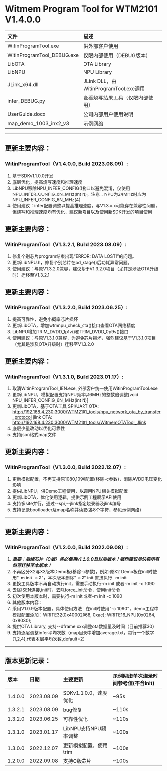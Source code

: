 # Witmem Program Tool for WTM2101 V1.4.0.0

文件 | 描述
:--|:--
WitinProgramTool.exe|               供外部客户使用
WitinProgramTool_DEBUG.exe|         仅限内部使用（DEBUG版本）
LibOTA|                             OTA Library
LibNPU|                             NPU Library
JLink_x64.dll  |                    JLink DLL，由WitinProgramTool.exe调用
infer_DEBUG.py |                    查看烧写结果工具（仅限内部使用）
UserGuide.docx |                    公司内部用户使用说明
map_demo_1003_inx2_v3 |             示例网络

---
## 更新主要内容：
### WitinProgramTool（V1.4.0.0, Build 2023.08.09）:
1. 基于SDKv1.1.0.0开发
2. 底层优化，提高烧写速度和推理速度
3. LibNPU移除NPU_INFER_CONFIG()接口以避免混淆，仅使用NPU_INFER_CONFIG_6N_MHz(int N)。注意：NPU为24MHz时应为NPU_INFER_CONFIG_6N_MHz(4)
4. 使用建议：infer配置调整以提高推理速度，与V1.3.x.x可能存在兼容性问题，但烧写和推理速度均有优化，建议新项目以及使用新SDK开发的项目使用

## 更新主要内容：
### WitinProgramTool（V1.3.2.1, Build 2023.08.09）:
1. 修复个别芯片program结束出现“ERROR: DATA LOST!”的问题。
2. 更新LibNPU.h，修复个别芯片在pd_stage()后功耗异常问题。
3. 使用建议：与原V1.3.2.0兼容，建议基于V1.3.2.0项目（尤其是涉及OTA升级时）迁移至V1.3.2.1

## 更新主要内容：
### WitinProgramTool（V1.3.2.0, Build 2023.06.25）:
1. 提高可靠性，避免小概率芯片损坏
2. 更新LibOTA，增加wtmnpu_check_ota()接口查看OTA网络精度
3. LibNPU增加TRIM_DVDD_1p1v()和TRIM_DVDD_0p9v()接口
4. 使用建议：与原V1.3.1.0兼容，为避免芯片损坏，强烈建议基于V1.3.1.0项目（尤其是涉及OTA升级时）迁移至V1.3.2.0

## 更新主要内容：
### WitinProgramTool（V1.3.1.0, Build 2023.01.17）:
1. 取消WitinProgramTool_IEN.exe, 外部客户统一使用WitinProgramTool.exe
2. 更新LibNPU，模拟配置支持NPU频率以6MHz的整数倍调整[void NPU_INFER_CONFIG_6N_MHz(int N)]
3. 更新LibOTA，基于OTA工具 SPI/UART OTA: http://192.168.4.230:3000/WTM2101_tools/npu_network_ota_by_transfer_protocol
jlink OTA: http://192.168.4.230:3000/WTM2101_tools/WitmemOTATool_Jlink
4. 底层少量改动以优化可靠性
5. 支持json格式map文件


## 更新主要内容：
### WitinProgramTool（V1.3.0.0, Build 2022.12.07）:
1. 更新模拟配置，不再支持原1080,1090配置(移除-c参数)，消除AVDD电压变化影响
2. 提供LibNPU，供Demo工程使用，以调用NPU相关模拟配置
3. 更新LibOTA，优化使用逻辑，提供示例工程展示API使用
4. 支持多site并行，通过--spi,--jlink指定烧录器及jlink编号
5. 支持记录bootloader及map名称并读取(各8个字符，参见示例网络)

---
## 更新主要内容：
### WitinProgramTool（V1.2.0.0, Build 2022.09.08）:
1. ***重要：后续芯片（C版）务必使用v1.2.0.0及以后版本！强烈建议尽快将所有烧写迁移至本版本！***
2. 不再区分X2与X3版本Demo板(移除-x参数)，例如:原X2 Demo板在init时使用"-m init -x 2"，本次版本删除"-x 2" init 直接执行 -m init    
3. 更换工具版本不再自动执行init，需要手动执行-m init 或者-m init -c 1090
4. 去除ISEN连接,init时，去除force_init命令，使用init命令
5. 初次使用本版本时，需要执行-m init 或者-m init -c 1090
6. 其他版本内容：
1. 采用V1.0.9版本配置，具体使用方法：在init时使用"-c 1090"，demo工程中模拟配置添加：WRITE32(0x40002068, 0xac); WRITE16_NPU(0x0264, 0x8030);
2. 提供OTA Library, 支持--dframe xxx调整ota数据量及时间（目前推荐30）
3. 支持逐层调整infer平均次数（map目录中增加average.txt，每行一个数字[1,2,4],代表本层平均次数,default=2）

---
## 版本更新记录：
版本 | 日期 | 主要更新 | 示例网络单次烧录时间参考值(不含init)
:--|:--|:--|:--
1.4.0.0| 2023.08.09| SDKv1.1.0.0，速度优化| ~95s
1.3.2.1| 2023.08.09| bug修复| ~110s
1.3.2.0| 2023.06.25| 可靠性优化| ~110s
1.3.1.0| 2023.01.17| LibNPU支持NPU频率调整| ~100s
1.3.0.0| 2022.12.07| 更新模拟配置，使用trim| ~100s
1.2.0.0| 2022.09.08| 支持C版芯片| ~100s




